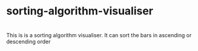 # sorting-algorithm-visualiser

#
This is is a sorting algorithm visualiser.
 It can sort the bars in ascending or descending order

